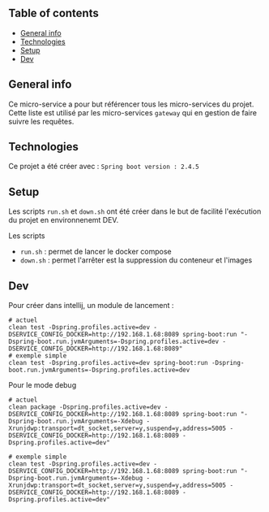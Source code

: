 ## Table of contents

* [General info](#general-info)
* [Technologies](#technologies)
* [Setup](#setup)
* [Dev](#Dev)

## General info

Ce micro-service a pour but référencer tous les micro-services du projet. Cette liste est utilisé par les
micro-services `gateway` qui en gestion de faire suivre
les requêtes.

## Technologies

Ce projet a été créer avec : `Spring boot version : 2.4.5`

## Setup

Les scripts `run.sh` et `down.sh` ont été créer dans le but de facilité l'exécution du projet en environnenemt DEV.

Les scripts

* `run.sh` : permet de lancer le docker compose
* `down.sh` : permet l'arrêter est la suppression du conteneur et l'images

## Dev

Pour créer dans intellij, un module de lancement :  
```shell
# actuel
clean test -Dspring.profiles.active=dev -DSERVICE_CONFIG_DOCKER=http://192.168.1.68:8089 spring-boot:run "-Dspring-boot.run.jvmArguments=-Dspring.profiles.active=dev -DSERVICE_CONFIG_DOCKER=http://192.168.1.68:8089"
# exemple simple 
clean test -Dspring.profiles.active=dev spring-boot:run -Dspring-boot.run.jvmArguments=-Dspring.profiles.active=dev
```
Pour le mode debug
```shell
# actuel
clean package -Dspring.profiles.active=dev -DSERVICE_CONFIG_DOCKER=http://192.168.1.68:8089 spring-boot:run "-Dspring-boot.run.jvmArguments=-Xdebug -Xrunjdwp:transport=dt_socket,server=y,suspend=y,address=5005 -DSERVICE_CONFIG_DOCKER=http://192.168.1.68:8089 -Dspring.profiles.active=dev"

# exemple simple 
clean test -Dspring.profiles.active=dev -DSERVICE_CONFIG_DOCKER=http://192.168.1.68:8089 spring-boot:run "-Dspring-boot.run.jvmArguments=-Xdebug -Xrunjdwp:transport=dt_socket,server=y,suspend=y,address=5005 -DSERVICE_CONFIG_DOCKER=http://192.168.1.68:8089 -Dspring.profiles.active=dev"
```


